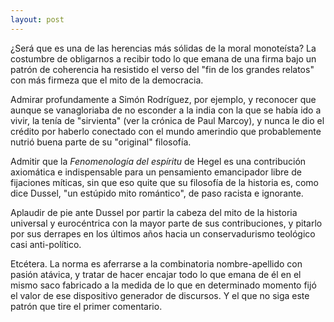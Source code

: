 ```yaml
---
layout: post
---
```

¿Será que es una de las herencias más sólidas de la moral monoteísta? La costumbre de obligarnos a recibir todo lo que emana de una firma bajo un patrón de coherencia ha resistido el verso del "fin de los grandes relatos" con más firmeza que el mito de la democracia. 

Admirar profundamente a Simón Rodríguez, por ejemplo, y reconocer que aunque se vanagloriaba de no esconder a la india con la que se había ido a vivir, la tenía de "sirvienta" (ver la crónica de Paul Marcoy), y nunca le dio el crédito por haberlo conectado con el mundo amerindio que probablemente nutrió buena parte de su "original" filosofía. 

Admitir que la *Fenomenología del espíritu* de Hegel es una contribución axiomática e indispensable para un pensamiento emancipador libre de fijaciones míticas, sin que eso quite que su filosofía de la historia es, como dice Dussel, "un estúpido mito romántico", de paso racista e ignorante. 

Aplaudir de pie ante Dussel por partir la cabeza del mito de la historia universal y eurocéntrica con la mayor parte de sus contribuciones, y pitarlo por sus derrapes en los últimos años hacia un conservadurismo teológico casi anti-político. 

Etcétera. La norma es aferrarse a la combinatoria nombre-apellido con pasión atávica, y tratar de hacer encajar todo lo que emana de él en el mismo saco fabricado a la medida de lo que en determinado momento fijó el valor de ese dispositivo generador de discursos. Y el que no siga este patrón que tire el primer comentario.
